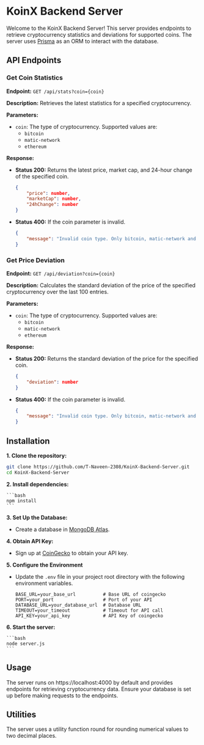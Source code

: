 # KoinX Backend Server

Welcome to the KoinX Backend Server! This server provides endpoints to retrieve cryptocurrency statistics and deviations for supported coins. The server uses [Prisma](https://www.prisma.io/) as an ORM to interact with the database.

## API Endpoints

### Get Coin Statistics

**Endpoint:** `GET /api/stats?coin={coin}`

**Description:** Retrieves the latest statistics for a specified cryptocurrency.

**Parameters:**

- `coin`: The type of cryptocurrency. Supported values are:
  - `bitcoin`
  - `matic-network`
  - `ethereum`

**Response:**

- **Status 200:** Returns the latest price, market cap, and 24-hour change of the specified coin.

  ```json
  {
      "price": number,
      "marketCap": number,
      "24hChange": number
  }
  ```

- **Status 400:** If the coin parameter is invalid.

    ```json
    {
        "message": "Invalid coin type. Only bitcoin, matic-network and ethereum are allowed."
    }
    ```

### Get Price Deviation

**Endpoint:** `GET /api/deviation?coin={coin}`

**Description:** Calculates the standard deviation of the price of the specified cryptocurrency over the last 100 entries.

**Parameters:**

- `coin`: The type of cryptocurrency. Supported values are:
  - `bitcoin`
  - `matic-network`
  - `ethereum`

**Response:**

- **Status 200:** Returns the standard deviation of the price for the specified coin.

    ```json
    {
        "deviation": number
    }
    ```

- **Status 400:** If the coin parameter is invalid.

    ```json
    {
        "message": "Invalid coin type. Only bitcoin, matic-network and ethereum are allowed."
    }
    ```


## Installation

**1. Clone the repository:**

   ```bash
   git clone https://github.com/T-Naveen-2308/KoinX-Backend-Server.git
   cd KoinX-Backend-Server
   ```

**2. Install dependencies:**

    ```bash
    npm install
    ```
    
**3. Set Up the Database:**
- Create a database in [MongoDB Atlas](https://www.mongodb.com/cloud/atlas).

**4. Obtain API Key:**
- Sign up at [CoinGecko](https://coingecko.com) to obtain your API key.

**5. Configure the Environment**
- Update the `.env` file in your project root directory with the following environment variables.

    ```plaintext
   BASE_URL=your_base_url          # Base URL of coingecko
   PORT=your_port                  # Port of your API
   DATABASE_URL=your_database_url  # Database URL
   TIMEOUT=your_timeout            # Timeout for API call
   API_KEY=your_api_key            # API Key of coingecko
   ```

**6. Start the server:**

    ```bash
    node server.js
    ```

## Usage
The server runs on https://localhost:4000 by default and provides endpoints for retrieving cryptocurrency data. Ensure your database is set up before making requests to the endpoints.

## Utilities
The server uses a utility function round for rounding numerical values to two decimal places.